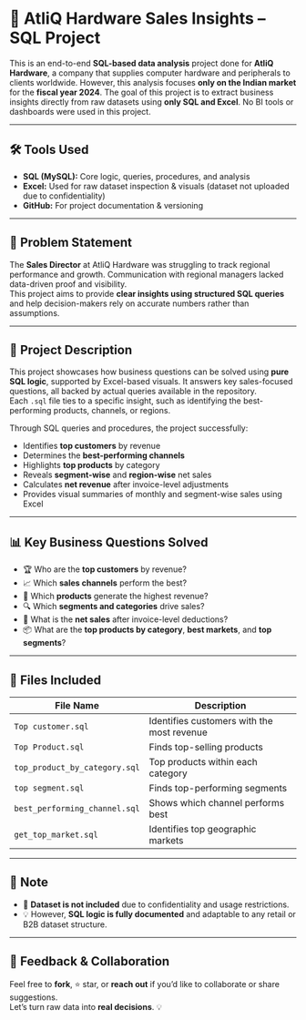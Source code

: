 

# 🧠 AtliQ Hardware Sales Insights – SQL Project

This is an end-to-end **SQL-based data analysis** project done for **AtliQ Hardware**, a company that supplies computer hardware and peripherals to clients worldwide. However, this analysis focuses **only on the Indian market** for the **fiscal year 2024**. The goal of this project is to extract business insights directly from raw datasets using **only SQL and Excel**. No BI tools or dashboards were used in this project.

---

## 🛠️ Tools Used

- **SQL (MySQL):** Core logic, queries, procedures, and analysis  
- **Excel:** Used for raw dataset inspection & visuals (dataset not uploaded due to confidentiality)  
- **GitHub:** For project documentation & versioning  

---

## 🎯 Problem Statement

The **Sales Director** at AtliQ Hardware was struggling to track regional performance and growth. Communication with regional managers lacked data-driven proof and visibility.  
This project aims to provide **clear insights using structured SQL queries** and help decision-makers rely on accurate numbers rather than assumptions.

---

## 📌 Project Description

This project showcases how business questions can be solved using **pure SQL logic**, supported by Excel-based visuals. It answers key sales-focused questions, all backed by actual queries available in the repository.  
Each `.sql` file ties to a specific insight, such as identifying the best-performing products, channels, or regions.  

Through SQL queries and procedures, the project successfully:
- Identifies **top customers** by revenue
- Determines the **best-performing channels**
- Highlights **top products** by category
- Reveals **segment-wise** and **region-wise** net sales
- Calculates **net revenue** after invoice-level adjustments
- Provides visual summaries of monthly and segment-wise sales using Excel

---

## 📊 Key Business Questions Solved

- 🏆 Who are the **top customers** by revenue?
- 📈 Which **sales channels** perform the best?
- 💸 Which **products** generate the highest revenue?
- 🔍 Which **segments and categories** drive sales?
- 🧮 What is the **net sales** after invoice-level deductions?
- 📦 What are the **top products by category**, **best markets**, and **top segments**?

---

## 📁 Files Included

| File Name                    | Description                                 |
|-----------------------------|---------------------------------------------|
| `Top customer.sql`          | Identifies customers with the most revenue  |
| `Top Product.sql`           | Finds top-selling products                  |
| `top_product_by_category.sql` | Top products within each category         |
| `top segment.sql`           | Finds top-performing segments               |
| `best_performing_channel.sql` | Shows which channel performs best        |
| `get_top_market.sql`        | Identifies top geographic markets           |

---

## 🚫 Note

- 📌 **Dataset is not included** due to confidentiality and usage restrictions.  
- 💡 However, **SQL logic is fully documented** and adaptable to any retail or B2B dataset structure.

---

## 💬 Feedback & Collaboration

Feel free to **fork**, ⭐ star, or **reach out** if you’d like to collaborate or share suggestions.  
Let’s turn raw data into **real decisions**. 💡
